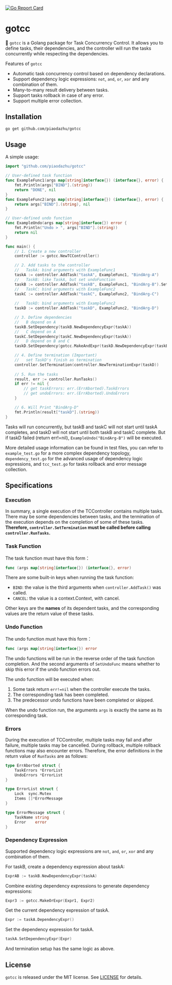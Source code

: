 [![Go Report Card](https://goreportcard.com/badge/github.com/piaodazhu/gotcc)](https://goreportcard.com/report/github.com/piaodazhu/gotcc)

# gotcc

🤖 `gotcc` is a Golang package for Task Concurrency Control. It allows you to define tasks, their dependencies, and the controller will run the tasks concurrently while respecting the dependencies.

Features of `gotcc`
- Automatic task concurrency control based on dependency declarations.
- Support dependency logic expressions: `not`, `and`, `or`, `xor` and any combination of them.
- Many-to-many result delivery between tasks.
- Support tasks rollback in case of any error.
- Support multiple error collection.

## Installation

```bash
go get github.com/piaodazhu/gotcc
```

## Usage

A simple usage:

```go
import "github.com/piaodazhu/gotcc"

// User-defined task function
func ExampleFunc1(args map[string]interface{}) (interface{}, error) {
	fmt.Println(args["BIND"].(string))
	return "DONE", nil
}
func ExampleFunc2(args map[string]interface{}) (interface{}, error) {
	return args["BIND"].(string), nil
}

// User-defined undo function
func ExampleUndo(args map[string]interface{}) error {
	fmt.Println("Undo > ", args["BIND"].(string))
	return nil
}

func main() {
	// 1. Create a new controller
	controller := gotcc.NewTCController()

	// 2. Add tasks to the controller
	//   TaskA: bind arguments with ExampleFunc1
	taskA := controller.AddTask("taskA", ExampleFunc1, "BindArg-A")
	//   TaskB: like TaskA, but set undoFunction
	taskB := controller.AddTask("taskB", ExampleFunc1, "BindArg-B").SetUndoFunc(ExampleUndo, true)
	//   TaskC: bind arguments with ExampleFunc2
	taskC := controller.AddTask("taskC", ExampleFunc2, "BindArg-C")
	
	//   TaskD: bind arguments with ExampleFunc2
	taskD := controller.AddTask("taskD", ExampleFunc2, "BindArg-D")

	// 3. Define dependencies
	//   B depend on A
	taskB.SetDependency(taskB.NewDependencyExpr(taskA))
	//   C depend on A
	taskC.SetDependency(taskC.NewDependencyExpr(taskA))
	//   D depend on B and C
	taskD.SetDependency(gotcc.MakeAndExpr(taskD.NewDependencyExpr(taskB), taskD.NewDependencyExpr(taskC)))

	// 4. Define termination (Important)
	//   set TaskD's finish as termination
	controller.SetTermination(controller.NewTerminationExpr(taskD))
	
	// 5. Run the tasks
	result, err := controller.RunTasks()
	if err != nil {
		// get taskErrors: err.(ErrAborted).TaskErrors
		// get undoErrors: err.(ErrAborted).UndoErrors
	}

	// 6. Will Print "BindArg-D"
	fmt.Println(result["taskD"].(string))
}
```
Tasks will run concurrently, but taskB and taskC will not start until taskA completes, and taskD will not start until both taskB and taskC complete. But if taskD failed (return err!=nil), `ExampleUndo("BindArg-B")` will be executed.

More detailed usage information can be found in test files, you can refer to `example_test.go` for a more complex dependency topology, `dependency_test.go` for the advanced usage of dependency logic expressions, and `tcc_test.go` for tasks rollback and error message collection.

## Specifications

### Execution
In summary, a single execution of the TCController contains multiple tasks. There may be some dependencies between tasks, and the termination of the execution depends on the completion of some of these tasks. **Therefore, `controller.SetTermination` must be called before calling `controller.RunTasks`.**

### Task Function
The task function must have this form：
```go
func (args map[string]interface{}) (interface{}, error)
```
There are some built-in keys when running the task function:
- `BIND`: the value is the third arguments when `controller.AddTask()` was called.
- `CANCEL`: the value is a context.Context, with cancel.

Other keys are the **names** of its dependent tasks, and the corresponding values are the return value of these tasks.

### Undo Function
The undo function must have this form：
```go
func (args map[string]interface{}) error
```

The undo functions will be run in the reverse order of the task function completion. And the second arguments of `SetUndoFunc` means whether to skip this error if the undo function errors out.

The undo function will be executed when:
1. Some task return `err!=nil` when the controller execute the tasks.
2. The corresponding task has been completed.
3. The predecessor undo functions have been completed or skipped.

When the undo function run, the arguments `args` is exactly the same as its corresponding task.

### Errors

During the execution of TCController, multiple tasks may fail and after failure, multiple tasks may be cancelled. During rollback, multiple rollback functions may also encounter errors. Therefore, the error definitions in the return value of `RunTasks` are as follows:
```go
type ErrAborted struct {
	TaskErrors *ErrorList
	UndoErrors *ErrorList
}

type ErrorList struct {
	Lock  sync.Mutex
	Items []*ErrorMessage
}

type ErrorMessage struct {
	TaskName string
	Error    error
}
```

### Dependency Expression

Supported dependency logic expressions are `not`, `and`, `or`, `xor` and any combination of them.

For taskB, create a dependency expression about taskA:
```go
ExprAB := taskB.NewDependencyExpr(taskA)
```

Combine existing dependency expressions to generate dependency expressions:
```go
Expr3 := gotcc.MakeOrExpr(Expr1, Expr2)
```

Get the current dependency expression of taskA.
```go
Expr := taskA.DependencyExpr()
```

Set the dependency expression for taskA.
```go
taskA.SetDependencyExpr(Expr)
```

And termination setup has the same logic as above.

## License
`gotcc` is released under the MIT license. See [LICENSE](https://github.com/piaodazhu/gotcc/blob/master/LICENSE) for details.
